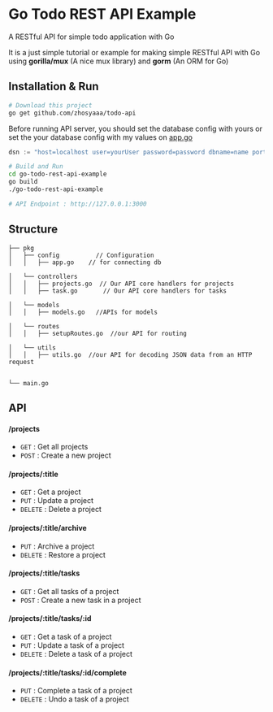# Go Todo REST API Example
A RESTful API for simple todo application with Go

It is a just simple tutorial or example for making simple RESTful API with Go using **gorilla/mux** (A nice mux library) and **gorm** (An ORM for Go)

## Installation & Run
```bash
# Download this project
go get github.com/zhosyaaa/todo-api
```

Before running API server, you should set the database config with yours or set the your database config with my values on [app.go](https://github.com/zhosyaaa/todoApi/pkq/configs/app.go)
```go
dsn := "host=localhost user=yourUser password=password dbname=name port=5432 sslmode=disable TimeZone=Asia/Shanghai"

```

```bash
# Build and Run
cd go-todo-rest-api-example
go build
./go-todo-rest-api-example

# API Endpoint : http://127.0.0.1:3000
```

## Structure
```
├── pkg
│   ├── config          // Configuration
│   │   ├── app.go    // for connecting db

│   └── controllers
│   │   ├── projects.go  // Our API core handlers for projects
│   │   ├── task.go       // Our API core handlers for tasks

│   └── models
│   │   ├── models.go   //APIs for models

│   └── routes
│   │   ├── setupRoutes.go  //our API for routing

│   └── utils
│   │   ├── utils.go  //our API for decoding JSON data from an HTTP request


└── main.go
```

## API

#### /projects
* `GET` : Get all projects
* `POST` : Create a new project

#### /projects/:title
* `GET` : Get a project
* `PUT` : Update a project
* `DELETE` : Delete a project

#### /projects/:title/archive
* `PUT` : Archive a project
* `DELETE` : Restore a project

#### /projects/:title/tasks
* `GET` : Get all tasks of a project
* `POST` : Create a new task in a project

#### /projects/:title/tasks/:id
* `GET` : Get a task of a project
* `PUT` : Update a task of a project
* `DELETE` : Delete a task of a project

#### /projects/:title/tasks/:id/complete
* `PUT` : Complete a task of a project
* `DELETE` : Undo a task of a project

